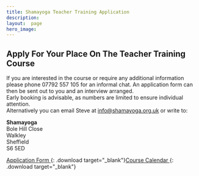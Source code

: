 ```yaml
---
title: Shamayoga Teacher Training Application
description:
layout:  page
hero_image:
---
```


## Apply For Your Place On The Teacher Training Course

If you are interested in the course or require any additional information please phone 07792 557 105 for an informal chat. An application form can then be sent out to you and an interview arranged.<br>Early booking is advisable, as numbers are limited to ensure individual attention.<br>Alternatively you can email Steve at [info@shamayoga.org.uk](mailto:info@shamayoga.org.uk) or write to:

**Shamayoga**<br>Bole Hill Close<br>Walkley<br>Sheffield<br>S6 5ED

[Application Form ](https://downloads.shamayoga.org.uk/appForm.pdf){: .download target="_blank"}[Course Calendar ](https://downloads.shamayoga.org.uk/yogateaching2019calendar.pdf){: .download target="_blank"}
